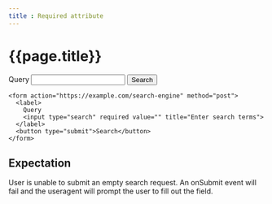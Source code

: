 ```yaml
---
title : Required attribute
---
```

# {{page.title}}

</script>
<form action="https://example.com/search-engine" method="post">
  <label>
    Query
    <input id="q" name="q" type="search" required value="" title="Enter search terms">
  </label>
  <button type="submit">Search</button>
</form>

~~~
<form action="https://example.com/search-engine" method="post">
  <label>
    Query
    <input type="search" required value="" title="Enter search terms">
  </label>
  <button type="submit">Search</button>
</form>
~~~
<div id="validityReport"></div>

<script>
  function showValidityState() {
    message='<p>valueMissing: ' + q.validity.valueMissing + '</p><p>badInput: ' + q.validity.badInput + '</p><p>customError: ' + q.validity.customError + '</p><p>patternMismatch: ' +  q.validity.patternMismatch + '</p><p>typeMismatch: ' + q.validity.typeMismatch + '</p><p>valid: ' + q.validity.valid + '</p>';
    document..querySelector("#validityReport).innerHTML=message;
  };
  showValidityState();
</script>
## Expectation
User is unable to submit an empty search request.  An onSubmit event will fail and the useragent will prompt the user to fill out the field.
